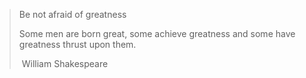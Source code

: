 > Be not afraid of greatness
>
> Some men are born great, some achieve greatness and some have greatness thrust upon them.
>
> ​	William Shakespeare